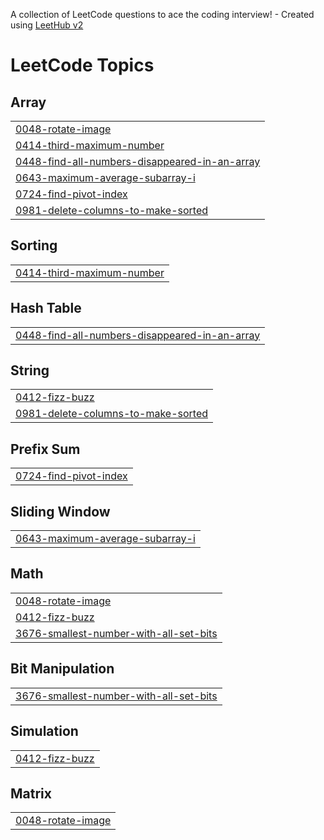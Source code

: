 A collection of LeetCode questions to ace the coding interview! - Created using [LeetHub v2](https://github.com/arunbhardwaj/LeetHub-2.0)
<!---LeetCode Topics Start-->
# LeetCode Topics
## Array
|  |
| ------- |
| [0048-rotate-image](https://github.com/Lijashree/Leetcode-sol/tree/master/0048-rotate-image) |
| [0414-third-maximum-number](https://github.com/Lijashree/Leetcode-sol/tree/master/0414-third-maximum-number) |
| [0448-find-all-numbers-disappeared-in-an-array](https://github.com/Lijashree/Leetcode-sol/tree/master/0448-find-all-numbers-disappeared-in-an-array) |
| [0643-maximum-average-subarray-i](https://github.com/Lijashree/Leetcode-sol/tree/master/0643-maximum-average-subarray-i) |
| [0724-find-pivot-index](https://github.com/Lijashree/Leetcode-sol/tree/master/0724-find-pivot-index) |
| [0981-delete-columns-to-make-sorted](https://github.com/Lijashree/Leetcode-sol/tree/master/0981-delete-columns-to-make-sorted) |
## Sorting
|  |
| ------- |
| [0414-third-maximum-number](https://github.com/Lijashree/Leetcode-sol/tree/master/0414-third-maximum-number) |
## Hash Table
|  |
| ------- |
| [0448-find-all-numbers-disappeared-in-an-array](https://github.com/Lijashree/Leetcode-sol/tree/master/0448-find-all-numbers-disappeared-in-an-array) |
## String
|  |
| ------- |
| [0412-fizz-buzz](https://github.com/Lijashree/Leetcode-sol/tree/master/0412-fizz-buzz) |
| [0981-delete-columns-to-make-sorted](https://github.com/Lijashree/Leetcode-sol/tree/master/0981-delete-columns-to-make-sorted) |
## Prefix Sum
|  |
| ------- |
| [0724-find-pivot-index](https://github.com/Lijashree/Leetcode-sol/tree/master/0724-find-pivot-index) |
## Sliding Window
|  |
| ------- |
| [0643-maximum-average-subarray-i](https://github.com/Lijashree/Leetcode-sol/tree/master/0643-maximum-average-subarray-i) |
## Math
|  |
| ------- |
| [0048-rotate-image](https://github.com/Lijashree/Leetcode-sol/tree/master/0048-rotate-image) |
| [0412-fizz-buzz](https://github.com/Lijashree/Leetcode-sol/tree/master/0412-fizz-buzz) |
| [3676-smallest-number-with-all-set-bits](https://github.com/Lijashree/Leetcode-sol/tree/master/3676-smallest-number-with-all-set-bits) |
## Bit Manipulation
|  |
| ------- |
| [3676-smallest-number-with-all-set-bits](https://github.com/Lijashree/Leetcode-sol/tree/master/3676-smallest-number-with-all-set-bits) |
## Simulation
|  |
| ------- |
| [0412-fizz-buzz](https://github.com/Lijashree/Leetcode-sol/tree/master/0412-fizz-buzz) |
## Matrix
|  |
| ------- |
| [0048-rotate-image](https://github.com/Lijashree/Leetcode-sol/tree/master/0048-rotate-image) |
<!---LeetCode Topics End-->